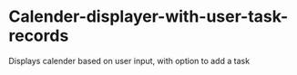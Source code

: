# Calender-displayer-with-user-task-records
Displays calender based on user input, with option to add a task
